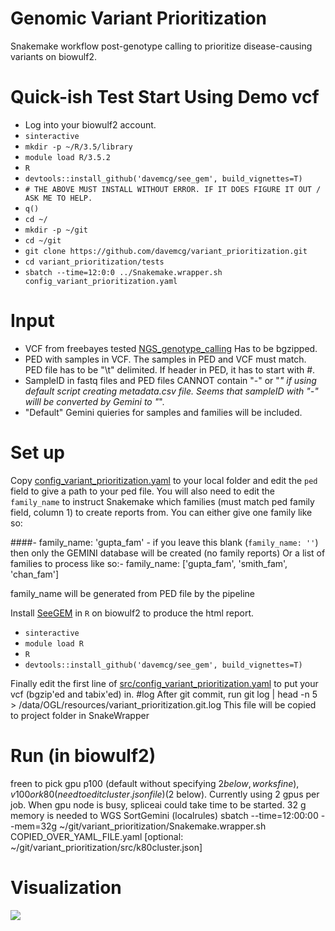 


# Genomic Variant Prioritization
Snakemake workflow post-genotype calling to prioritize disease-causing variants on biowulf2.

# Quick-ish Test Start Using Demo vcf
- Log into your biowulf2 account.
- `sinteractive`
- `mkdir -p ~/R/3.5/library`
- `module load R/3.5.2`
- `R`
- `devtools::install_github('davemcg/see_gem', build_vignettes=T)`
- `# THE ABOVE MUST INSTALL WITHOUT ERROR. IF IT DOES FIGURE IT OUT / ASK ME TO HELP.`
- `q()`
- `cd ~/`
- `mkdir -p ~/git`
- `cd ~/git`
- `git clone https://github.com/davemcg/variant_prioritization.git`
- `cd variant_prioritization/tests`
- `sbatch --time=12:0:0 ../Snakemake.wrapper.sh config_variant_prioritization.yaml`


# Input
- VCF from freebayes tested [NGS_genotype_calling](https://github.com/davemcg/NGS_genotype_calling/blob/master/GVCF_to_VCF_snakemake.wrapper.sh)
  Has to be bgzipped.
- PED with samples in VCF. The samples in PED and VCF must match. PED file has to be "\t" delimited. If header in PED, it has to start with #.
- SampleID in fastq files and PED files CANNOT contain "-" or "_" if using default script creating metadata.csv file. Seems that sampleID with "-" willl be converted by Gemini to "_".
- "Default" Gemini quieries for samples and families will be included.

# Set up
Copy [config_variant_prioritization.yaml](https://github.com/davemcg/variant_prioritization/blob/master/src/config_variant_prioritization.yaml) to your local folder and edit the `ped` field to give a path to your ped file. You will also need to edit the `family_name` to instruct Snakemake which families (must match ped family field, column 1) to create reports from. You can either give one family like so:

####- family_name: 'gupta_fam'  - if you leave this blank (`family_name: ''`) then only the GEMINI database will be created (no family reports) Or a list of families to process like so:- family_name: ['gupta_fam', 'smith_fam', 'chan_fam']

family_name will be generated from PED file by the pipeline

Install [SeeGEM](https://github.com/davemcg/SeeGEM) in `R` on biowulf2 to produce the html report. 
  - `sinteractive`
  - `module load R`
  - `R`
  - `devtools::install_github('davemcg/see_gem', build_vignettes=T)`

Finally edit the first line of [src/config_variant_prioritization.yaml](https://github.com/davemcg/variant_prioritization/blob/master/src/config_variant_prioritization.yaml) to put your vcf (bgzip'ed and tabix'ed) in. 
#log
After git commit, run git log | head -n 5 > /data/OGL/resources/variant_prioritization.git.log
This file will be copied to project folder in SnakeWrapper 
# Run (in biowulf2)
freen to pick gpu p100 (default without specifying $2 below, works fine), v100 or k80 (need to edit cluster.json file) ($2 below). Currently using 2 gpus per job. When gpu node is busy, spliceai could take time to be started.
32 g memory is needed to WGS SortGemini (localrules)
sbatch --time=12:00:00 --mem=32g ~/git/variant_prioritization/Snakemake.wrapper.sh COPIED_OVER_YAML_FILE.yaml [optional: ~/git/variant_prioritization/src/k80cluster.json]

# Visualization
![](variant_prioritization_dag_ogl.svg)
